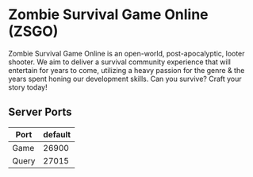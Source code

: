 # Zombie Survival Game Online (ZSGO)

Zombie Survival Game Online is an open-world, post-apocalyptic, looter shooter. We aim to deliver a survival community experience that will entertain for years to come, utilizing a heavy passion for the genre & the years spent honing our development skills. Can you survive? Craft your story today!

## Server Ports


| Port    | default |
|---------|---------|
| Game    | 26900   |
| Query   | 27015   |
